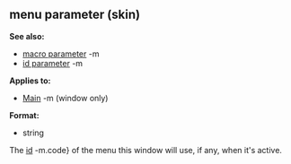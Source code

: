 ## menu parameter (skin)
**See also:**
*   [macro parameter](/ref/%7Bskin%7D/param/macro.md) -m
*   [id parameter](/ref/%7Bskin%7D/param/id.md) -m
<!-- -->
**Applies to:**
*   [Main](/ref/%7Bskin%7D/control/main.md) -m (window only)
<!-- -->
**Format:**
*   string


The [id](/ref/%7Bskin%7D/param/id.md) -m.code} of the menu this window
will use, if any, when it\'s active.